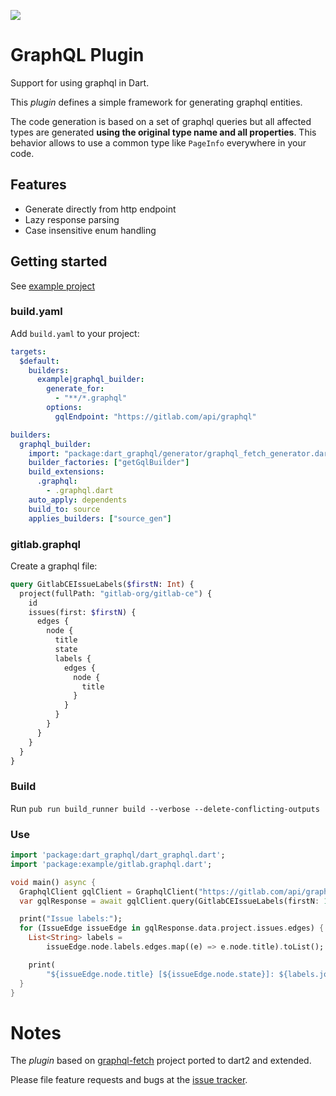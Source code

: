 <a href="https://travis-ci.org/blacksaltIT/dart_graphql"><img src="https://travis-ci.org/blacksaltIT/dart_graphql.svg?branch=master"/></a>

# GraphQL Plugin

Support for using graphql in Dart.

This _plugin_ defines a simple framework for generating graphql entities.

The code generation is based on a set of graphql queries but all affected types are generated **using the original type name and all properties**. This behavior allows to use a common type like `PageInfo` everywhere in your code.

## Features

- Generate directly from http endpoint
- Lazy response parsing
- Case insensitive enum handling

## Getting started

See [example project](https://github.com/blacksaltIT/dart_graphql/tree/master/example)

### build.yaml
Add `build.yaml` to your project:
```yaml
targets:
  $default:
    builders:
      example|graphql_builder:
        generate_for:
          - "**/*.graphql"
        options:
          gqlEndpoint: "https://gitlab.com/api/graphql"

builders:
  graphql_builder:
    import: "package:dart_graphql/generator/graphql_fetch_generator.dart"
    builder_factories: ["getGqlBuilder"]
    build_extensions:
      .graphql:
        - .graphql.dart
    auto_apply: dependents
    build_to: source
    applies_builders: ["source_gen"]

```

### gitlab.graphql

Create a graphql file:
```graphql
query GitlabCEIssueLabels($firstN: Int) {
  project(fullPath: "gitlab-org/gitlab-ce") {
    id
    issues(first: $firstN) {
      edges {
        node {
          title
          state
          labels {
            edges {
              node {
                title
              }
            }
          }
        }
      }
    }
  }
}
```

### Build

Run `pub run build_runner build --verbose --delete-conflicting-outputs`

### Use

```dart
import 'package:dart_graphql/dart_graphql.dart';
import 'package:example/gitlab.graphql.dart';

void main() async {
  GraphqlClient gqlClient = GraphqlClient("https://gitlab.com/api/graphql");
  var gqlResponse = await gqlClient.query(GitlabCEIssueLabels(firstN: 15));

  print("Issue labels:");
  for (IssueEdge issueEdge in gqlResponse.data.project.issues.edges) {
    List<String> labels =
        issueEdge.node.labels.edges.map((e) => e.node.title).toList();

    print(
        "${issueEdge.node.title} [${issueEdge.node.state}]: ${labels.join(', ')}");
  }
}
```


# Notes

The _plugin_ based on [graphql-fetch][base_graphql] project ported to dart2 and extended.

Please file feature requests and bugs at the [issue tracker][tracker].

[base_graphql]: https://github.com/spacedragon/graphql-fetch
[tracker]: https://github.com/blacksaltIT/dart_graphql/issues
